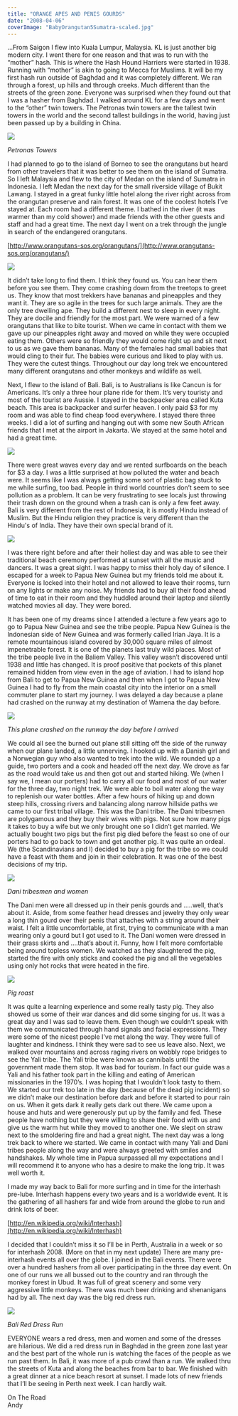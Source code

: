 ```yaml
---
title: "ORANGE APES AND PENIS GOURDS"
date: "2008-04-06"
coverImage: "BabyOrangutan5Sumatra-scaled.jpg"
---
```


…From Saigon I flew into Kuala Lumpur, Malaysia. KL is just another big modern city. I went there for one reason and that was to run with the “mother” hash. This is where the Hash Hound Harriers were started in 1938. Running with “mother” is akin to going to Mecca for Muslims. It will be my first hash run outside of Baghdad and it was completely different. We ran through a forest, up hills and through creeks. Much different than the streets of the green zone. Everyone was surprised when they found out that I was a hasher from Baghdad. I walked around KL for a few days and went to the “other” twin towers. The Petronas twin towers are the tallest twin towers in the world and the second tallest buildings in the world, having just been passed up by a building in China.

![](images/PetronasTwinTowers10KualaLumpar-1-768x1024.jpeg)

_Petronas Towers_

I had planned to go to the island of Borneo to see the orangutans but heard from other travelers that it was better to see them on the island of Sumatra. So I left Malaysia and flew to the city of Medan on the island of Sumatra in Indonesia. I left Medan the next day for the small riverside village of Bukit Lawang. I stayed in a great funky little hotel along the river right across from the orangutan preserve and rain forest. It was one of the coolest hotels I’ve stayed at. Each room had a different theme. I bathed in the river (it was warmer than my cold shower) and made friends with the other guests and staff and had a great time. The next day I went on a trek through the jungle in search of the endangered orangutans.

[http://www.orangutans-sos.org/orangutans/](http://www.orangutans-sos.org/orangutans/)

[![](images/Orangutan5Sumatra-768x1024.jpg)](http://localhost/andy/wp-content/uploads/2017/10/BabyOrangutan5Sumatra.jpg)

It didn’t take long to find them. I think they found us. You can hear them before you see them. They come crashing down from the treetops to greet us. They know that most trekkers have bananas and pineapples and they want it. They are so agile in the trees for such large animals. They are the only tree dwelling ape. They build a different nest to sleep in every night. They are docile and friendly for the most part. We were warned of a few orangutans that like to bite tourist. When we came in contact with them we gave up our pineapples right away and moved on while they were occupied eating them. Others were so friendly they would come right up and sit next to us as we gave them bananas. Many of the females had small babies that would cling to their fur. The babies were curious and liked to play with us. They were the cutest things. Throughout our day long trek we encountered many different orangutans and other monkeys and wildlife as well.

Next, I flew to the island of Bali. Bali, is to Australians is like Cancun is for Americans. It’s only a three hour plane ride for them. It’s very touristy and most of the tourist are Aussie. I stayed in the backpacker area called Kuta beach. This area is backpacker and surfer heaven. I only paid $3 for my room and was able to find cheap food everywhere. I stayed there three weeks. I did a lot of surfing and hanging out with some new South African friends that I met at the airport in Jakarta. We stayed at the same hotel and had a great time.

[![](images/AndyKutaSurfingBali-1024x957.jpg)](http://localhost/andy/wp-content/uploads/2017/10/AndyKutaSurfingBali.jpg)

There were great waves every day and we rented surfboards on the beach for $3 a day. I was a little surprised at how polluted the water and beach were. It seems like I was always getting some sort of plastic bag stuck to me while surfing, too bad. People in third world countries don’t seem to see pollution as a problem. It can be very frustrating to see locals just throwing their trash down on the ground when a trash can is only a few feet away. Bali is very different from the rest of Indonesia, it is mostly Hindu instead of Muslim. But the Hindu religion they practice is very different than the Hindu's of India. They have their own special brand of it.

[![](images/AndyDancersParaphernaliaCleansingCeremonyBali-1024x768.jpg)](http://localhost/andy/wp-content/uploads/2008/04/AndyDancersParaphernaliaCleansingCeremonyBali.jpg)

I was there right before and after their holiest day and was able to see their traditional beach ceremony performed at sunset with all the music and dancers. It was a great sight. I was happy to miss their holy day of silence. I escaped for a week to Papua New Guinea but my friends told me about it. Everyone is locked into their hotel and not allowed to leave their rooms, turn on any lights or make any noise. My friends had to buy all their food ahead of time to eat in their room and they huddled around their laptop and silently watched movies all day. They were bored.

It has been one of my dreams since I attended a lecture a few years ago to go to Papua New Guinea and see the tribe people. Papua New Guinea is the Indonesian side of New Guinea and was formerly called Irian Jaya. It is a remote mountainous island covered by 30,000 square miles of almost impenetrable forest. It is one of the planets last truly wild places. Most of the tribe people live in the Baliem Valley. This valley wasn’t discovered until 1938 and little has changed. It is proof positive that pockets of this planet remained hidden from view even in the age of aviation. I had to island hop from Bali to get to Papua New Guinea and then when I got to Papua New Guinea I had to fly from the main coastal city into the interior on a small commuter plane to start my journey. I was delayed a day because a plane had crashed on the runway at my destination of Wamena the day before.

[![](images/PreviousDayCrash2WamenaPapuaIndonesia-1024x576.jpg)](http://localhost/andy/wp-content/uploads/2008/04/PreviousDayCrash2WamenaPapuaIndonesia.jpg)

_This plane crashed on the runway the day before I arrived_

We could all see the burned out plane still sitting off the side of the runway when our plane landed, a little unnerving. I hooked up with a Danish girl and a Norwegian guy who also wanted to trek into the wild. We rounded up a guide, two porters and a cook and headed off the next day. We drove as far as the road would take us and then got out and started hiking. We (when I say we, I mean our porters) had to carry all our food and most of our water for the three day, two night trek. We were able to boil water along the way to replenish our water bottles. After a few hours of hiking up and down steep hills, crossing rivers and balancing along narrow hillside paths we came to our first tribal village. This was the Dani tribe. The Dani tribesmen are polygamous and they buy their wives with pigs. Not sure how many pigs it takes to buy a wife but we only brought one so I didn’t get married. We actually bought two pigs but the first pig died before the feast so one of our porters had to go back to town and get another pig. It was quite an ordeal. We (the Scandinavians and I) decided to buy a pig for the tribe so we could have a feast with them and join in their celebration. It was one of the best decisions of my trip.

[![](images/DaniDance8KiliseVillageBaliemValleyPapuaIndo-1-1024x703.jpg)](http://localhost/andy/wp-content/uploads/2008/04/DaniDance8KiliseVillageBaliemValleyPapuaIndo-copy.jpg)

_Dani tribesmen and women_

The Dani men were all dressed up in their penis gourds and …..well, that’s about it. Aside, from some feather head dresses and jewelry they only wear a long thin gourd over their penis that attaches with a string around their waist. I felt a little uncomfortable, at first, trying to communicate with a man wearing only a gourd but I got used to it. The Dani women were dressed in their grass skirts and ….that’s about it. Funny, how I felt more comfortable being around topless women. We watched as they slaughtered the pig, started the fire with only sticks and cooked the pig and all the vegetables using only hot rocks that were heated in the fire.

[![](images/andy_on_the_road-176-845x1024.jpg)](http://localhost/andy/wp-content/uploads/2008/04/PigRoastDaniTribe5KiliseVillageBaliemValleyPapuaIndo.jpg)

_Pig roast_

It was quite a learning experience and some really tasty pig. They also showed us some of their war dances and did some singing for us. It was a great day and I was sad to leave them. Even though we couldn’t speak with them we communicated through hand signals and facial expressions. They were some of the nicest people I’ve met along the way. They were full of laughter and kindness. I think they were sad to see us leave also. Next, we walked over mountains and across raging rivers on wobbly rope bridges to see the Yali tribe. The Yali tribe were known as cannibals until the government made them stop. It was bad for tourism. In fact our guide was a Yali and his father took part in the killing and eating of American missionaries in the 1970’s. I was hoping that I wouldn’t look tasty to them. We started our trek too late in the day (because of the dead pig incident) so we didn’t make our destination before dark and before it started to pour rain on us. When it gets dark it really gets dark out there. We came upon a house and huts and were generously put up by the family and fed. These people have nothing but they were willing to share their food with us and give us the warm hut while they moved to another one. We slept on straw next to the smoldering fire and had a great night. The next day was a long trek back to where we started. We came in contact with many Yali and Dani tribes people along the way and were always greeted with smiles and handshakes. My whole time in Papua surpassed all my expectations and I will recommend it to anyone who has a desire to make the long trip. It was well worth it.

I made my way back to Bali for more surfing and in time for the interhash pre-lube. Interhash happens every two years and is a worldwide event. It is the gathering of all hashers far and wide from around the globe to run and drink lots of beer.

[http://en.wikipedia.org/wiki/Interhash](http://en.wikipedia.org/wiki/Interhash)

I decided that I couldn’t miss it so I’ll be in Perth, Australia in a week or so for interhash 2008. (More on that in my next update) There are many pre-interhash events all over the globe. I joined in the Bali events. There were over a hundred hashers from all over participating in the three day event. On one of our runs we all bussed out to the country and ran through the monkey forest in Ubud. It was full of great scenery and some very aggressive little monkeys. There was much beer drinking and shenanigans had by all. The next day was the big red dress run.

[![](images/AndyEdraSuzanPreLubeRedDressRunBali-851x1024.jpg)](http://localhost/andy/wp-content/uploads/2008/04/AndyEdraSuzanPreLubeRedDressRunBali-copy.jpg)

_Bali Red Dress Run_

EVERYONE wears a red dress, men and women and some of the dresses are hilarious. We did a red dress run in Baghdad in the green zone last year and the best part of the whole run is watching the faces of the people as we run past them. In Bali, it was more of a pub crawl than a run. We walked thru the streets of Kuta and along the beaches from bar to bar. We finished with a great dinner at a nice beach resort at sunset. I made lots of new friends that I’ll be seeing in Perth next week. I can hardly wait.

On The Road  
Andy
